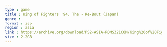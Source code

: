 ```yaml
---
type : game
title : King of Fighters '94, The - Re-Bout (Japan)
genre : 
format : iso
region : asia
link : https://archive.org/download/PS2-ASIA-ROMS321COM/King%20of%20Fighters%20%2794%2C%20The%20-%20Re-Bout%20%28Japan%29.7z
size : 2.2GB
---
```

